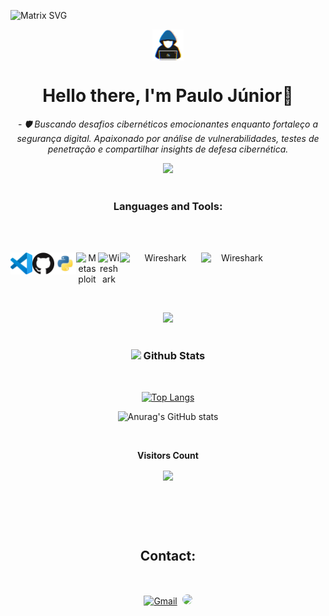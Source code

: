 ![Matrix SVG](https://raw.githubusercontent.com/rodrigograca31/rodrigograca31/master/matrix.svg)
<div align="center">
<picture><img src="https://github.com/0xAbdulKhalid/0xAbdulKhalid/raw/main/assets/mdImages/about_me.gif" width = 50px align="center"></picture> 

<p>
  <h1 align="center"><b>Hello there, I'm Paulo Júnior👋</b></h1>
</p>

 <p>- <i>🛡️ Buscando desafios cibernéticos emocionantes enquanto fortaleço a segurança digital. Apaixonado por análise de vulnerabilidades, testes de penetração e compartilhar insights de defesa cibernética.</i></p>

<img src="https://user-images.githubusercontent.com/73097560/115834477-dbab4500-a447-11eb-908a-139a6edaec5c.gif"><br><br>

<!--<br><h2 align="center">Skills:</h2><br>-->



### Languages and Tools: 
<br>
<p align="center">
<br>
  <img align="left" alt="Visual Studio Code" width="35px" src="https://raw.githubusercontent.com/github/explore/80688e429a7d4ef2fca1e82350fe8e3517d3494d/topics/visual-studio-code/visual-studio-code.png" />
  <img align="left" alt="GitHub" width="35px" src="https://raw.githubusercontent.com/github/explore/78df643247d429f6cc873026c0622819ad797942/topics/github/github.png" />
  <img align="left" alt="Python" width="35px" src="https://raw.githubusercontent.com/github/explore/80688e429a7d4ef2fca1e82350fe8e3517d3494d/topics/python/python.png" />
  <img align="left" alt="Metasploit" width="35px" src="https://blog.zenika.com/wp-content/uploads/2017/07/metasploit-1.png" />
  <img align="left" alt="Wireshark" width="35px" src="https://cdn.icon-icons.com/icons2/1508/PNG/512/wireshark_104082.png" />
  <img align="left" alt="Wireshark" width="130px" src="https://www.pngkey.com/png/full/712-7125945_burp-png.png" />
  <img align="left" alt="Wireshark" width="115px" src="https://static.maltego.com/cdn/Maltego%20Branding/Maltego%20logo%20-%20horizontal/Maltego-Logo-Horizontal-White.png" />
</p>
<br>
<br>
<br>
<br>


<img src="https://user-images.githubusercontent.com/73097560/115834477-dbab4500-a447-11eb-908a-139a6edaec5c.gif"><br><br>

### <img src="https://media.giphy.com/media/iY8CRBdQXODJSCERIr/giphy.gif" width="35"><b> Github Stats </b>
<br>

<!--[![Top Langs](https://github-readme-stats.vercel.app/api/top-langs/?username=juniorrkcm&layout=compact&theme=merko)]([https://github.com/jrmydix](https://github.com/juniorrkcm))-->

[![Top Langs](https://github-readme-stats.vercel.app/api/top-langs/?username=juniorrkcm&layout=compact&theme=transparent)]([https://github.com/jrmydix](https://github.com/juniorrkcm))

![Anurag's GitHub stats](https://github-readme-stats.vercel.app/api?username=juniorrkcm&show_icons=true&theme=transparent)

<!--![My GitHub stats](https://github-readme-stats.vercel.app/api?username=juniorrkcm&count_private=true&show_icons=true&theme=merko&hide=issues)-->

<div align="center">
<br><p align="centre"><b>Visitors Count</b></p>  
<p align="center"><img align="center" src="https://profile-counter.glitch.me/{juniorrkcm}/count.svg" /></p> 
<br>

<br><br><h2 align="center">Contact:</h2><br>


<div align="center"> 
<a href="mailto:juniorrkcm@outlook.com?subject=Hola%20Sumanth"><img src="https://img.shields.io/badge/gmail-%23D14836.svg?&style=for-the-badge&logo=gmail&logoColor=white" alt="Gmail"/></a>&nbsp;
<a href="https://www.linkedin.com/in/paulo-j%C3%BAnior-624667266/" target="_blank"><img src="https://img.shields.io/badge/-LinkedIn-%230077B5?style=for-the-badge&logo=linkedin&logoColor=white" style="border-radius: 30px" target="_blank"></a> 
 </div>
